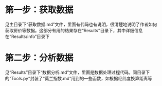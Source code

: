 # 第一步：获取数据
见主目录下“获取数据.md”文件，里面有代码也有说明，很清楚地说明了作者如何获取房价等数据。这部分有用的结果存在“Results”目录下，其中详细信息在“Results/info”目录下
# 第二步：分析数据
见“Results”目录下“数据分析.md”文件，里面是数据处理过程代码。同目录下的“Tools.py”封装了“莫兰指数.md”用到的一些函数，如根据经纬度换算距离等
